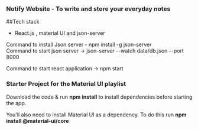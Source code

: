 ### Notify Website - To write and store your everyday notes

##Tech stack 
- React.js , material UI and json-server

Command to install Json server - npm install -g json-server   
Command to start json server -> json-server --watch data/db.json --port 8000 

Command to start react application -> npm start
### Starter Project for the Material UI playlist

Download the code & run **npm install** to install dependencies before starting the app.

You'll also need to install Material UI as a dependency. To do this run **npm install @material-ui/core**

